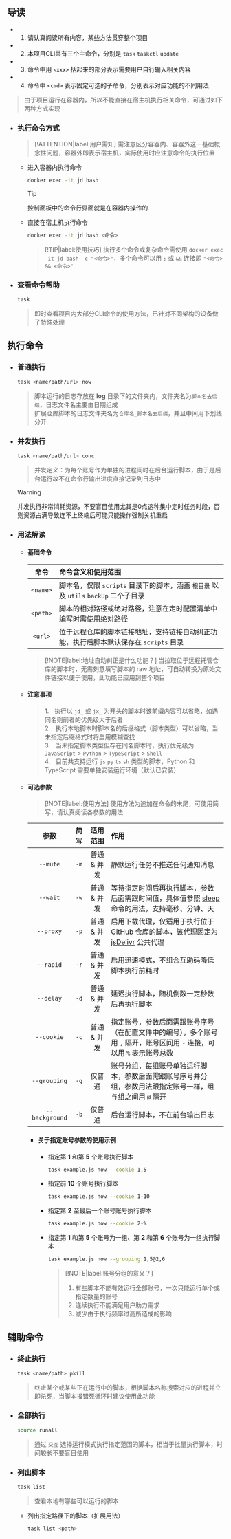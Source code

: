 ## 导读
- 1. 请认真阅读所有内容，某些方法贯穿整个项目
- 2. 本项目CLI共有三个主命令，分别是 `task` `taskctl` `update`
- 3. 命令中用 `<xxx>` 括起来的部分表示需要用户自行输入相关内容
- 4. 命令中 `<cmd>` 表示固定可选的子命令，分别表示对应功能的不同用法

> 由于项目运行在容器内，所以不能直接在宿主机执行相关命令，可通过如下两种方式实现

- ### 执行命令方式

  > [!ATTENTION|label:用户需知]
  > 需注意区分容器内、容器外这一基础概念性问题，容器外即表示宿主机，实际使用时应注意命令的执行位置

  - 进入容器内执行命令

    ```bash
    docker exec -it jd bash
    ```
    > [!TIP]
    > 控制面板中的命令行界面就是在容器内操作的

  - 直接在宿主机执行命令

    ```bash
    docker exec -it jd bash <命令>
    ```
    > [!TIP|label:使用技巧]
    > 执行多个命令或复杂命令需使用 `docker exec -it jd bash -c "<命令>"`，多个命令可以用 `;` 或 `&&` 连接即 `"<命令> && <命令>"`

- ### 查看命令帮助

  ```bash
  task
  ```
  > 即时查看项目内大部分CLI命令的使用方法，已针对不同架构的设备做了特殊处理

## 执行命令

  - ### 普通执行

    ```bash
    task <name/path/url> now
    ```
    > 脚本运行的日志存放在 **log** 目录下的文件夹内，文件夹名为`脚本名去后缀`，日志文件名主要由日期组成\
    > 扩展仓库脚本的日志文件夹名为`仓库名_脚本名去后缀`，并且中间用下划线分开

  - ### 并发执行

    ```bash
    task <name/path/url> conc
    ```
    > 并发定义：为每个账号作为单独的进程同时在后台运行脚本，由于是后台运行故不在命令行输出进度直接记录到日志中

    > [!WARNING]
    > 并发执行非常消耗资源，不要盲目使用尤其是0点这种集中定时任务时段，否则资源占满导致连不上终端后可能只能操作强制关机重启

- ### 用法解读

  - #### 基础命令

    |    命令    |                              命令含义和使用范围                                  |
    | :-------: | :---------------------------------------------------------------------------- |
    | `<name>`  |   脚本名，仅限 `scripts` 目录下的脚本，涵盖 `根目录` 以及 `utils` `backUp` 二个子目录  |
    | `<path>`  |   脚本的相对路径或绝对路径，注意在定时配置清单中编写时需使用绝对路径                      |
    | `<url>`   |   位于远程仓库的脚本链接地址，支持链接自动纠正功能，执行后脚本默认保存在 `scripts` 目录    |

    > [!NOTE|label:地址自动纠正是什么功能？]
    > 当拉取位于远程托管仓库的脚本时，无需刻意填写脚本的 raw 地址，可自动转换为原始文件链接以便于使用，此功能已应用到整个项目

  - #### 注意事项

    > 1.ㅤ执行以 `jd_` 或 `jx_` 为开头的脚本时该前缀内容可以省略，如遇同名则前者的优先级大于后者\
    > 2.ㅤ执行本地脚本时脚本名的后缀格式（脚本类型）可以省略，当未指定后缀格式时将启用模糊查找\
    > 3.ㅤ当未指定脚本类型但存在同名脚本时，执行优先级为 `JavaScript` > `Python` > `TypeScript` > `Shell`\
    > 4.ㅤ目前共支持运行 `js` `py` `ts` `sh` 类型的脚本，Python 和 TypeScript 需要单独安装运行环境（默认已安装）

  - #### 可选参数

    > [!NOTE|label:使用方法]
    > 使用方法为追加在命令的末尾，可使用简写，请认真阅读各参数的用法

    |        参数        |  简写  |    适用范围   |                                                                  作用                                                                  |
    | :---------------: | :----: | :----------: |:------------------------------------------------------------------------------------------------------------------------------------- |
    |   `--mute`        |  `-m`  |  普通 & 并发  | 静默运行任务不推送任何通知消息                                                                                                              |
    |   `--wait`        |  `-w`  |  普通 & 并发  | 等待指定时间后再执行脚本，参数后面需跟时间值，具体值参照 [sleep](https://www.runoob.com/linux/linux-comm-sleep.html) 命令的用法，支持毫秒、分钟、天  |
    |   `--proxy`       |  `-p`  |  普通 & 并发  | 启用下载代理，仅适用于执行位于 GitHub 仓库的脚本，该代理固定为 [jsDelivr](https://www.jsdelivr.com/?docs=gh) 公共代理                            |
    |   `--rapid`       |  `-r`  |  普通 & 并发  | 启用迅速模式，不组合互助码降低脚本执行前耗时                                                                                                  |
    |   `--delay`       |  `-d`  |  普通 & 并发  | 延迟执行脚本，随机倒数一定秒数后再执行脚本                                                                                                    |
    |   `--cookie`      |  `-c`  |  普通 & 并发  | 指定账号，参数后面需跟账号序号（在配置文件中的编号），多个账号用 `,` 隔开，账号区间用 `-` 连接，可以用 `%` 表示账号总数                                 |
    |   `--grouping`    |  `-g`  |    仅普通     | 账号分组，每组账号单独运行脚本，参数后面需跟账号序号并分组，参数用法跟指定账号一样，组与组之间用 `@` 隔开                                              |
    |   `--background`  |  `-b`  |    仅普通     | 后台运行脚本，不在前台输出日志                                                                                                             |

    - #### 关于指定账号参数的使用示例

      - 指定第 **1** 和第 **5** 个账号执行脚本

        ```bash 
        task example.js now --cookie 1,5
        ```

      - 指定前 **10** 个账号执行脚本

        ```bash
        task example.js now --cookie 1-10
        ```

      - 指定第 **2** 至最后一个账号账号执行脚本

        ```bash
        task example.js now --cookie 2-%
        ```

      - 指定第 **1** 和第 **5** 个账号为一组、第 **2** 和第 **6** 个账号为一组执行脚本

        ```bash
        task example.js now --grouping 1,5@2,6
        ```

        > [!NOTE|label:账号分组的意义？]
        > 1. 有些脚本不能有效运行全部账号，一次只能运行单个或指定数量的账号
        > 2. 连续执行不能满足用户助力需求
        > 3. 减少由于执行频率过高所造成的影响

## 辅助命令

  - ### 终止执行

    ```bash
    task <name/path> pkill
    ```
    > 终止某个或某些正在运行中的脚本，根据脚本名称搜索对应的进程并立即杀死，当脚本报错死循环时建议使用此功能

  - ### 全部执行

    ```bash
    source runall
    ```
    > 通过 `交互` 选择运行模式执行指定范围的脚本，相当于批量执行脚本，时间较长不要盲目使用

  - ### 列出脚本

    ```bash
    task list
    ```
    > 查看本地有哪些可以运行的脚本

    - 列出指定路径下的脚本（扩展用法）

      ```bash
      task list <path>
      ```
